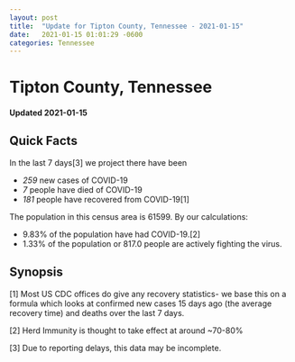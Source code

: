 ```yaml
---
layout: post
title:  "Update for Tipton County, Tennessee - 2021-01-15"
date:   2021-01-15 01:01:29 -0600
categories: Tennessee
---
```


# Tipton County, Tennessee
#### Updated 2021-01-15

## Quick Facts

In the last 7 days[3] we project there have been
- *259* new cases of COVID-19
- *7* people have died of COVID-19
- *181* people have recovered from COVID-19[1]

The population in this census area is 61599. By our calculations:
- 9.83% of the population have had COVID-19.[2]
- 1.33% of the population or 817.0 people are actively fighting the virus.

## Synopsis




[1] Most US CDC offices do give any recovery statistics- we base this on a formula which looks at confirmed new cases
15 days ago (the average recovery time) and deaths over the last 7 days.

[2] Herd Immunity is thought to take effect at around ~70-80%

[3] Due to reporting delays, this data may be incomplete.
 
    